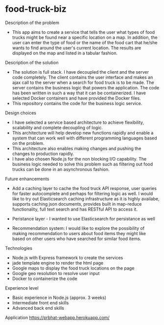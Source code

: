 # food-truck-biz

Description of the problem
 - This app aims to create a service that tells the user what types of food trucks might be found near a specific location on a map. In addition, the user can enter the type of food or the name of the food cart that he/she wants to find around the user's current location. The results are displayed on the map and listed in a tabular fashion.

Description of the solution
 - The solution is full stack. I have decoupled the client and the server code completely. The client contains the user interface and makes an ajax call to the server when a search for food truck is to be made. The server contains the business logic that powers the application. The code has been written in such a way that it can be containerized. I have selected Docker containers and have provided the Docker files.
 - This repository contains the code for the business logic service.
 
 Design choices
 - I have selected a service based architecture to achieve flexibility, scalability and complete decoupling of logic. 
 - This architecture will help develop new functions rapidly and enable a system that can work well with different programming languages based on the problem. 
 - This architecture also enables making changes and pushing the changes to production rapidly. 
 - I have also chosen Node.js for the non blocking I/O capability. The business logic needed to solve this problem such as filtering out food trucks can be done in an asynchronous fashion.

Future enhancements
- Add a caching layer to cache the food truck API response, user queries for faster autocomplete and perhaps for filtering logic as well. I would like to try out Elasticsearch caching infrastructure as it is highly availabe, supports caching json documents, provides built in map-reduce functionality, full text search and has RESTful API to access it.

- Peristance layer - I wanted to use Elasticsearch for persistance as well
  
- Recommendation system: I would like to explore the possibility of making recommendation to users about food items they might like based on other users who have searched for similar food items.
  
Technologies
 - Node.js with Express framework to create the services 
 - jade template engine to render the html page
 - Google maps to display the food truck locations on the page
 - Google geo resolution to resolve user input 
 - Docker to containerize the code

Experience level
 - Basic experience in Node.js (approx. 3 weeks)
 - Intermediate front end skills
 - Advanced back end skills
 
Application
	https://prbhat-webapp.herokuapp.com/


